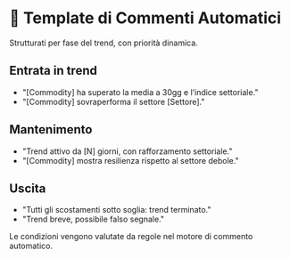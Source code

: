 # 📄 Template di Commenti Automatici

Strutturati per fase del trend, con priorità dinamica.

## Entrata in trend
- "[Commodity] ha superato la media a 30gg e l’indice settoriale."
- "[Commodity] sovraperforma il settore [Settore]."

## Mantenimento
- "Trend attivo da [N] giorni, con rafforzamento settoriale."
- "[Commodity] mostra resilienza rispetto al settore debole."

## Uscita
- "Tutti gli scostamenti sotto soglia: trend terminato."
- "Trend breve, possibile falso segnale."

Le condizioni vengono valutate da regole nel motore di commento automatico.